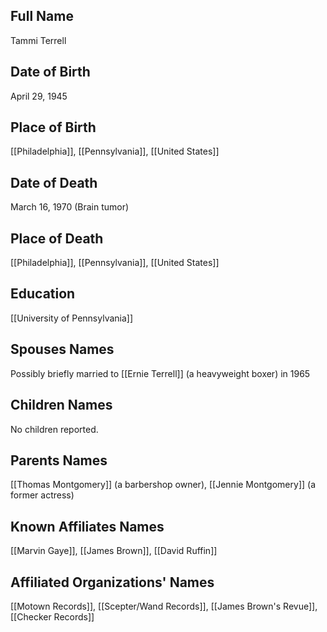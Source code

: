 ## Full Name
Tammi Terrell

## Date of Birth
April 29, 1945

## Place of Birth
[[Philadelphia]], [[Pennsylvania]], [[United States]]

## Date of Death
March 16, 1970 (Brain tumor)

## Place of Death
[[Philadelphia]], [[Pennsylvania]], [[United States]]

## Education
[[University of Pennsylvania]]

## Spouses Names
Possibly briefly married to [[Ernie Terrell]] (a heavyweight boxer) in 1965

## Children Names
No children reported.

## Parents Names
[[Thomas Montgomery]] (a barbershop owner), [[Jennie Montgomery]] (a former actress)

## Known Affiliates Names
[[Marvin Gaye]], [[James Brown]], [[David Ruffin]]

## Affiliated Organizations' Names
[[Motown Records]], [[Scepter/Wand Records]], [[James Brown's Revue]], [[Checker Records]]
